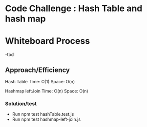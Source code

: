 # Code Challenge : Hash Table and hash map

# Whiteboard Process

-tbd

## Approach/Efficiency

Hash Table
Time: O(1)
Space: O(n)

Hashmap leftJoin
Time: O(n)
Space: O(n)

### Solution/test

- Run npm test hashTable.test.js
- Run npm test hashmap-left-join.js

